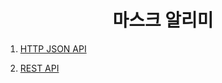 <h1 align="center">마스크 알리미</h1>

1. [HTTP JSON API](1.HTTP-JSON-API.md)

2. [REST API](2.REST_API.md)
